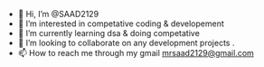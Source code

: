 - 👋 Hi, I’m @SAAD2129
- 👀 I’m interested in competative coding & developement
- 🌱 I’m currently learning dsa & doing competative
- 💞️ I’m looking to collaborate on any development projects .
- 📫 How to reach me through my gmail mrsaad2129@gmail.com 

<!---
SAAD2129/SAAD2129 is a ✨ special ✨ repository because its `README.md` (this file) appears on your GitHub profile.
You can click the Preview link to take a look at your changes.
--->
